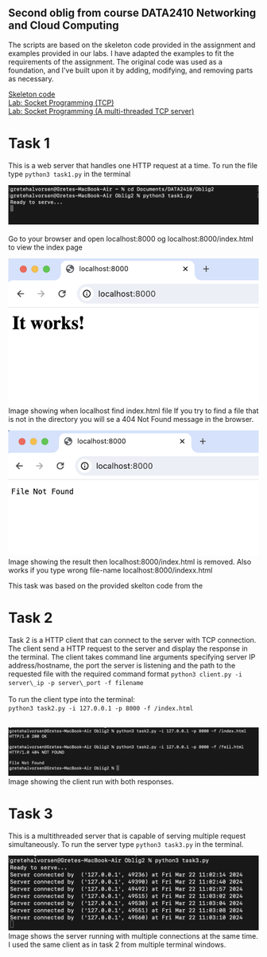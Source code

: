 <h2>Second oblig from course DATA2410 Networking and Cloud Computing</h2>

The scripts are based on the skeleton code provided in the assignment and examples provided in our labs. I have adapted the examples to fit the requirements of the assignment. The original code was used as a foundation, and I've built upon it by adding, modifying, and removing parts as necessary.

[Skeleton code](/webserver-task1-skeleton-code.py)</br>
<a href="https://github.com/safiqul/2410/blob/main/thread/tcpclient-multi.py" target="_blank">
Lab: Socket Programming (TCP)</a></br>
<a href="https://github.com/safiqul/2410/blob/main/thread/tcpserver-multi.py" target="_blank">
Lab: Socket Programming (A multi-threaded TCP server)</a>


<h1>Task 1</h1>
This is a web server that handles one HTTP request at a time.
To run the file type <code>python3 task1.py</code> in the terminal</br>

![Server running](Images/Task1_server.png)</br></br>
Go to your browser and open localhost:8000 og localhost:8000/index.html to view the index page </br>

![File found](Images/Task1_localhostWorks.png)
Image showing when localhost find index.html file
If you try to find a file that is not in the directory you will se a 404 Not Found message in the browser.

![File Not Found](Images/Task1_localhostWrongFile.png) Image showing the result then localhost:8000/index.html is removed. Also works if you type wrong file-name localhost:8000/indexx.html

This task was based on the provided skelton code from the 

<h1>Task 2</h1>
Task 2 is a HTTP client that can connect to the server with TCP connection. The client send a HTTP request to the server and display the response in the terminal. The client takes command line arguments specifying server IP address/hostname, the port the server is listening and the path to the requested file with the required command format <code>python3 client.py -i server\_ip -p server\_port -f filename</code>
</br></br>
To run the client type into the terminal:</br>
<code>python3 task2.py -i 127.0.0.1 -p 8000 -f /index.html</code></br></br>

![Terminal showing response messages](Images/Task2.png)<br>
Image showing the client run with both responses.

<h1>Task 3</h1>
This is a multithreaded server that is capable of serving multiple request simultaneously. To run the server type <code>python3 task3.py</code> in the terminal.

![Multithreaded server](Images/Task3.png)
Image shows the server running with multiple connections at the same time. I used the same client as in task 2 from multiple terminal windows.




